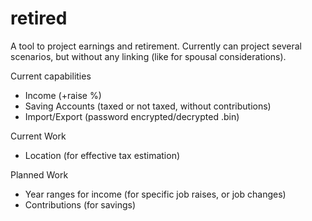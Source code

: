 # retired
A tool to project earnings and retirement.  Currently can project several scenarios, but without any linking (like for spousal considerations).

Current capabilities
- Income (+raise %)
- Saving Accounts (taxed or not taxed, without contributions)
- Import/Export (password encrypted/decrypted .bin)

Current Work
- Location (for effective tax estimation)

Planned Work
- Year ranges for income (for specific job raises, or job changes)
- Contributions (for savings)


